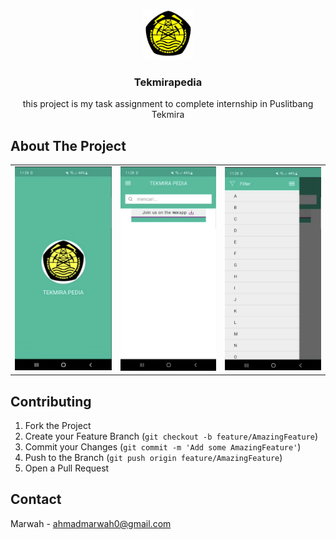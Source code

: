 <!-- PROJECT LOGO -->
<br />
<p align="center">
  <a href="https://github.com/othneildrew/Best-README-Template">
    <img src="app/src/main/res/drawable/logo.png" alt="Logo" width="80" height="80">
  </a>
  <h3 align="center">Tekmirapedia</h3>

  <p align="center">
    this project is my task assignment to complete internship in Puslitbang Tekmira
  </p>
</p>

<!-- ABOUT THE PROJECT -->
## About The Project

<table>
  <tr>
    <td><img src="/screenshot/screenshot-1.png" alt="screenshot 1"></td>
    <td><img src="/screenshot/screenshot-2.png" alt="screenshot 2"></td>
    <td><img src="/screenshot/screenshot-3.png" alt="screenshot 3"></td>
  </tr>
 </table>

<!-- CONTRIBUTING -->
## Contributing

1. Fork the Project
2. Create your Feature Branch (`git checkout -b feature/AmazingFeature`)
3. Commit your Changes (`git commit -m 'Add some AmazingFeature'`)
4. Push to the Branch (`git push origin feature/AmazingFeature`)
5. Open a Pull Request

<!-- CONTACT -->
## Contact

Marwah - ahmadmarwah0@gmail.com
